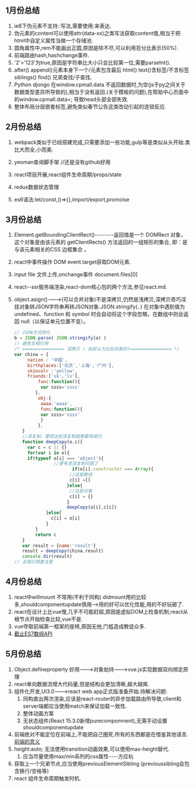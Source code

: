 ## 1月份总结

1. ie8下伪元素不支持::写法,需要使用:来表达.
2. 伪元素的content可以使用attr(data-xx)之类写法获取content值,相当于把html中自定义属性当做一个存储池.
3. 圆角属性中,rem不能画出正圆,原因是除不尽,可以利用百分比表示(50%).
4. 前端路由hash,hashchange事件.
5. '2'>'123'为true,原因是字符串比大小只会比较第一位,需要parseInt().
6. after() append()元素本身下一个/元素包含最后      html() text()含标签/不含标签      siblings() find() 兄弟查找/子查找.
7. Python djongo 在window.cpmall.data 不返回数据时,为空(js于py之间关于数据类型差异所导致的),相当于没有返回.(关于模板的问题),在帮助中心页面中的window.cpmall.data=; 导致head头部全部失效.
8. 整体布局分层嵌套标签,避免类似春节公告这类改动引起的连锁反应.

## 2月份总结

1. webpack类似于已经搭建完成,只需要添加一些功能,gulp等是类似从头开始.类比大而全,小而美.

2. yeoman查询脚手架 //还是没有github好用

3. react项目开展,react组件生命周期/props/state

4. redux数据状态管理

5. es6语法:let/const,()=>{},import/export,promoise 

## 3月份总结

1. Element.getBoundingClientRect()--------返回值是一个 DOMRect 对象，这个对象是由该元素的 getClientRects() 方法返回的一组矩形的集合, 即：是与该元素相关的CSS 边框集合 。

2. react中事件操作 DOM   event.target获取DOM元素.

3. input file  文件上传,onchange事件 document.files[0]

4. react--ssr服务端渲染,react-dom核心包的两个方法,参见react.md.

5. object.asign()--->(可以合并对象)不是深拷贝,仍然是浅拷贝,深拷贝奇巧淫技对象转JSON字符串再转JSON对象.JSON.stringify(..) 在对象中遇到值为 undefined、function 和 symbol 时会自动将这个字段忽略，在数组中则会返回 null（以保证单元位置不变）。

   ```javascript
   // JSON方式转化 
   b = JSON.parse( JSON.stringify(a) )
   // 避免互相引用
   /* ================ 深拷贝 ( 目前认为比较完美的)================ */
   var china = {
   	  	nation : '中国',
   	  	birthplaces:['北京','上海','广州'],
   	  	skincolr :'yellow',
   	  	friends:['sk','ls'],
     		func:function(){
             var ssss='ssss'
           },
     		obj:{
             aaaa:'aaaa',
             func:function(){
             var ssss='ssss'
             }
     		},
   	  }
   	  //深复制，要想达到深复制就需要用递归
   	  function deepCopy(o,c){
   	    var c = c || {}
   	    for(var i in o){
   	    if(typeof o[i] === 'object'){
   	  	   	   	  //要考虑深复制问题了
                         if(o[i].constructor === Array){
                       	//这是数组
                       	c[i] =[]
                       }else{
                       	//这是对象
                       	c[i] = {}
                       }
                       deepCopy(o[i],c[i])
   	  	   	   }else{
   	  	   	   	 c[i] = o[i]
   	  	   	   }
   	  	   }
   	  	   return c
   	  }
   	  var result = {name:'result'}
   	  result = deepCopy(china,result)
   	  console.dir(result)
   // 互相引用要注意
   ```


## 4月份总结
1. react中willmount 不常用(不利于同构)  didmount用的比较多,shouldcomponentupdate慎用-->用的好可以优化性能,用的不好玩砸了.
2. react在设计上比vue慢,几乎不可能赶超,原因是虚拟DOM上检查机制,react从根节点开始检查比较,vue不是.
3. vue夺取前端第一框架的座椅,原因无他,门槛造成教徒众多.
4. [截止ES7数组API](https://segmentfault.com/a/1190000009257257 "截止ES7数组API")

## 5月份总结

1. Object.defineproperty 妙用--->对象劫持--->vue.js实现数据双向绑定原理
2. react单向数据流增大代码量,但是结构会更加清晰,越大越爽.
3. 组件化开发,UI3.0--->react web app正式版准备开始.待解决问题:
   1. 同构直出两次渲染,应该是react-router的异步加载路由所导致,client和server端都应当使用match来保证加载一致性.
   2. 整体动画方案
   3. 无状态组件(React 15.3.0新增purecompomnent),无需手动设置shouldcomponentupdate
4. 前端绝对不能定位在前端上,不能把自己圈死.所有的东西都是在借鉴其他语言.[前端的意义](https://www.zhihu.com/question/44812950/answer/168683224 "前端的意义")
5. height:auto; 无法使用transition动画效果,可以使用max-height替代. 
   1. 应当尽量使用max/min系列的css属性----方应杭
6. 获取上一个兄弟节点,应当使用previousElementSibling   (previoussibling会包含换行/空格等)
7. react 组件生命周期触发时机.